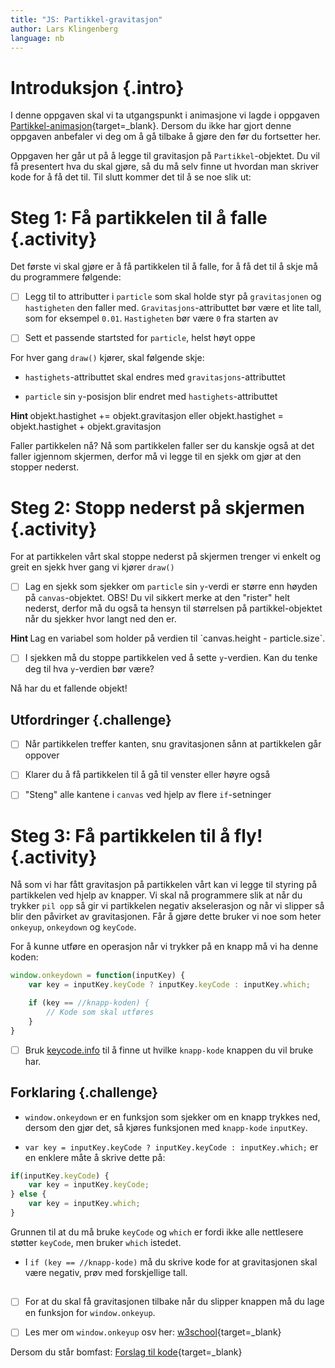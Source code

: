 ```yaml
---
title: "JS: Partikkel-gravitasjon"
author: Lars Klingenberg
language: nb
---
```



# Introduksjon {.intro}

I denne oppgaven skal vi ta utgangspunkt i animasjone vi lagde i oppgaven
[Partikkel-animasjon](https://oppgaver.kidsakoder.no/web/partikkel_animasjon/partikkel_animasjon){target=_blank}.
Dersom du ikke har gjort denne oppgaven anbefaler vi deg om å gå tilbake å gjøre
den før du fortsetter her.

Oppgaven her går ut på å legge til gravitasjon på `Partikkel`-objektet. Du vil
få presentert hva du skal gjøre, så du må selv finne ut hvordan man skriver kode
for å få det til. Til slutt kommer det til å se noe slik ut:

<script>


        var canvas, ctx;

        var particle = {
            x: 125,
            y: 0,
            gravity: 0.05,
            gravitySpeed: 0,
            size: 10

        };

        window.onload = function() {
            canvas = document.getElementById("canvas");
            ctx = canvas.getContext("2d");
            setInterval(draw, 30);
        };


        function draw() {
            ctx.clearRect(0,0,250,250);

            ctx.fillStyle = 'red';
            ctx.fillRect(particle.x, particle.y,particle.size,particle.size);

            particle.gravitySpeed += particle.gravity;
            particle.y += particle.gravitySpeed;

            kant = canvas.height - particle.size;
            if(particle.y > kant){
                particle.y = kant;
                particle.gravitySpeed = 0;

                setTimeout(function() { particle.y = 0; }, 2000);
            }

        }

</script>

<canvas id="canvas" width="250" height="250"></canvas>


# Steg 1: Få partikkelen til å falle {.activity}

Det første vi skal gjøre er å få partikkelen til å falle, for å få det til å
skje må du programmere følgende:

- [ ] Legg til to attributter i `particle` som skal holde styr på
  `gravitasjonen` og `hastigheten` den faller med. `Gravitasjons`-attributtet
  bør være et lite tall, som for eksempel `0.01`. `Hastigheten` bør være `0` fra
  starten av

- [ ] Sett et passende startsted for `particle`, helst høyt oppe

For hver gang `draw()` kjører, skal følgende skje:

- `hastighets`-attributtet skal endres med `gravitasjons`-attributtet

- `particle` sin `y`-posisjon blir endret med `hastighets`-attributtet

<toggle>
    <strong> Hint </strong>
    <hide>
    objekt.hastighet += objekt.gravitasjon eller
    objekt.hastighet = objekt.hastighet + objekt.gravitasjon
    </hide>
</toggle>

Faller partikkelen nå? Nå som partikkelen faller ser du kanskje også at det
faller igjennom skjermen, derfor må vi legge til en sjekk om gjør at den stopper
nederst.


# Steg 2: Stopp nederst på skjermen {.activity}

For at partikkelen vårt skal stoppe nederst på skjermen trenger vi enkelt og
greit en sjekk hver gang vi kjører `draw()`

- [ ] Lag en sjekk som sjekker om `particle` sin `y`-verdi er større enn høyden
  på `canvas`-objektet. OBS! Du vil sikkert merke at den "rister" helt nederst,
  derfor må du også ta hensyn til størrelsen på partikkel-objektet når du
  sjekker hvor langt ned den er.

<toggle>
    <strong> Hint </strong>
    <hide>
    Lag en variabel som holder på verdien til `canvas.height - particle.size`.
    </hide>
</toggle>

- [ ] I sjekken må du stoppe partikkelen ved å sette `y`-verdien. Kan du tenke
  deg til hva `y`-verdien bør være?

Nå har du et fallende objekt!

## Utfordringer {.challenge}

- [ ] Når partikkelen treffer kanten, snu gravitasjonen sånn at partikkelen går
  oppover

- [ ] Klarer du å få partikkelen til å gå til venster eller høyre også

- [ ] "Steng" alle kantene i `canvas` ved hjelp av flere `if`-setninger


# Steg 3: Få partikkelen til å fly! {.activity}

Nå som vi har fått gravitasjon på partikkelen vårt kan vi legge til styring på
partikkelen ved hjelp av knapper. Vi skal nå programmere slik at når du trykker
`pil opp` så gir vi partikkelen negativ akselerasjon og når vi slipper så blir
den påvirket av gravitasjonen. Får å gjøre dette bruker vi noe som heter
`onkeyup`, `onkeydown` og `keyCode`.

For å kunne utføre en operasjon når vi trykker på en knapp må vi ha denne koden:

```js
window.onkeydown = function(inputKey) {
    var key = inputKey.keyCode ? inputKey.keyCode : inputKey.which;

    if (key == //knapp-koden) {
        // Kode som skal utføres
    }
}
```

- [ ] Bruk [keycode.info](http://keycode.info) til å finne ut hvilke
  `knapp-kode` knappen du vil bruke har.

## Forklaring {.challenge}

- `window.onkeydown` er en funksjon som sjekker om en knapp trykkes ned, dersom
  den gjør det, så kjøres funksjonen med `knapp-kode` `inputKey`.

- `var key = inputKey.keyCode ? inputKey.keyCode : inputKey.which;` er en
  enklere måte å skrive dette på:

```js
if(inputKey.keyCode) {
    var key = inputKey.keyCode;
} else {
    var key = inputKey.which;
}
```

Grunnen til at du må bruke `keyCode` og `which` er fordi ikke alle nettlesere
støtter `keyCode`, men bruker `which` istedet.

+ I `if (key == //knapp-kode)` må du skrive kode for at gravitasjonen skal være
  negativ, prøv med forskjellige tall.

##

- [ ] For at du skal få gravitasjonen tilbake når du slipper knappen må du lage
  en funksjon for `window.onkeyup`.

- [ ] Les mer om `window.onkeyup` osv her: [w3school](http://www.w3schools.com/jsref/event_onkeydown.asp){target=_blank}

Dersom du står bomfast: [Forslag til
kode](https://jsbin.com/sezumakiyo/edit?html,output){target=_blank}

